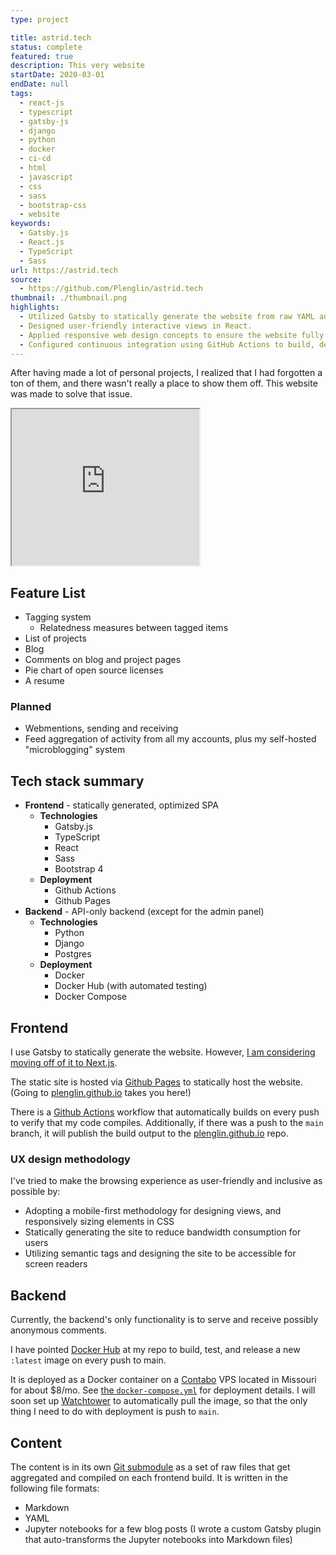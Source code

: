 ```yaml
---
type: project

title: astrid.tech
status: complete
featured: true
description: This very website
startDate: 2020-03-01
endDate: null
tags:
  - react-js
  - typescript
  - gatsby-js
  - django
  - python
  - docker
  - ci-cd
  - html
  - javascript
  - css
  - sass
  - bootstrap-css
  - website
keywords:
  - Gatsby.js
  - React.js
  - TypeScript
  - Sass
url: https://astrid.tech
source:
  - https://github.com/Plenglin/astrid.tech
thumbnail: ./thumbnail.png
highlights:
  - Utilized Gatsby to statically generate the website from raw YAML and Markdown files.
  - Designed user-friendly interactive views in React.
  - Applied responsive web design concepts to ensure the website fully takes advantage of mobile, tablet, and desktop.
  - Configured continuous integration using GitHub Actions to build, deploy, and publish the website.
---
```


After having made a lot of personal projects, I realized that I had forgotten a ton of them, and there wasn't really a place to show them off. This website was made to solve that issue.

<iframe src="https://astrid.tech" title="My website, but with recursion" width="300" height="250"></iframe>

## Feature List

- Tagging system
  - Relatedness measures between tagged items
- List of projects
- Blog
- Comments on blog and project pages
- Pie chart of open source licenses
- A resume

### Planned

- Webmentions, sending and receiving
- Feed aggregation of activity from all my accounts, plus my self-hosted "microblogging" system

## Tech stack summary

- **Frontend** - statically generated, optimized SPA
  - **Technologies**
    - Gatsby.js
    - TypeScript
    - React
    - Sass
    - Bootstrap 4
  - **Deployment**
    - Github Actions
    - Github Pages
- **Backend** - API-only backend (except for the admin panel)
  - **Technologies**
    - Python
    - Django
    - Postgres
  - **Deployment**
    - Docker
    - Docker Hub (with automated testing)
    - Docker Compose

## Frontend

I use Gatsby to statically generate the website. However, [I am considering moving off of it to Next.js](https://astrid.tech/blog/2020-12-20-adding-a-backend/#replacing-gatsby). 

The static site is hosted via [Github Pages](https://github.com/plenglin/astrid.tech) to statically host the website. (Going to [plenglin.github.io](https://plenglin.github.io) takes you here!)

There is a [Github Actions](https://github.com/plenglin/astrid.tech/actions) workflow that automatically builds on every push to verify that my code compiles. Additionally, if there was a push to the `main` branch, it will publish the build output to the [plenglin.github.io](https://github.com/Plenglin/plenglin.github.io) repo.

### UX design methodology

I've tried to make the browsing experience as user-friendly and inclusive as possible by:

- Adopting a mobile-first methodology for designing views, and responsively sizing elements in CSS
- Statically generating the site to reduce bandwidth consumption for users
- Utilizing semantic tags and designing the site to be accessible for screen readers

## Backend

Currently, the backend's only functionality is to serve and receive possibly anonymous comments.

I have pointed [Docker Hub](https://hub.docker.com/repository/docker/astridyu/astrid_tech_api) at my repo to build, test, and release a new `:latest` image on every push to main. 

It is deployed as a Docker container on a [Contabo](https://contabo.com) VPS located in Missouri for about \$8/mo. See [the `docker-compose.yml`](https://github.com/Plenglin/astrid.tech/blob/main/docker-compose.yml) for deployment details. I will soon set up [Watchtower](https://github.com/containrrr/watchtower) to automatically pull the image, so that the only thing I need to do with deployment is push to `main`.

## Content

The content is in its own [Git submodule](https://github.com/Plenglin/astrid.tech-content) as a set of raw files that get aggregated and compiled on each frontend build. It is written in the following file formats:
  - Markdown
  - YAML
  - Jupyter notebooks for a few blog posts (I wrote a custom Gatsby plugin that auto-transforms the Jupyter notebooks into Markdown files)
